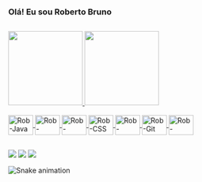 ### Olá! Eu sou Roberto Bruno

  ##
<div>
  <a href="https://github.com/rbcbrito">
  <img height="150em" src="https://github-readme-stats.vercel.app/api?username=rbcbrito&show_icons=true&theme=dark&include_all_commits=true&count_private=true"/>
  <img height="150em" src="https://github-readme-stats.vercel.app/api/top-langs/?username=rbcbrito&layout=compact&langs_count=16&theme=dark"/>
</div>
<div style="display: inline_block"><br>
  <img align="center" alt="Rob-Java" height="40" width="50" src="https://cdn.jsdelivr.net/gh/devicons/devicon/icons/java/java-original.svg" />
  <img align="center" alt="Rob-Spring" height="40" width="50" src="https://cdn.jsdelivr.net/gh/devicons/devicon/icons/spring/spring-original.svg" />
  <img align="center" alt="Rob-HTML" height="40" width="50" src="https://cdn.jsdelivr.net/gh/devicons/devicon/icons/html5/html5-original.svg" />
  <img align="center" alt="Rob-CSS" height="40" width="50" src="https://cdn.jsdelivr.net/gh/devicons/devicon/icons/css3/css3-original.svg" />
  <img align="center" alt="Rob-Angular" height="40" width="50" src="https://cdn.jsdelivr.net/gh/devicons/devicon/icons/angularjs/angularjs-original.svg" />
  <img align="center" alt="Rob-Git" height="40" width="50" src="https://cdn.jsdelivr.net/gh/devicons/devicon/icons/git/git-original.svg" />
  <img align="center" alt="Rob-Github" height="40" width="50" src="https://cdn.jsdelivr.net/gh/devicons/devicon/icons/github/github-original.svg" />
</div>

  ##
<div>
  <a href="https://www.linkedin.com/in/robertobbrito/"><img src="https://img.shields.io/badge/LinkedIn-0077B5?style=for-the-badge&logo=linkedin&logoColor=white"/></a>
  <a href="https://github.com/rbcbrito"><img src="https://img.shields.io/badge/GitHub-100000?style=for-the-badge&logo=github&logoColor=white"/></a>
  <a href="https://www.instagram.com/robertobcb/"><img src="https://img.shields.io/badge/Instagram-E4405F?style=for-the-badge&logo=instagram&logoColor=white"/></a>
</div>

![Snake animation](https://github.com/rbcbrito/rbcbrito/blob/output/github-contribution-grid-snake.svg)

